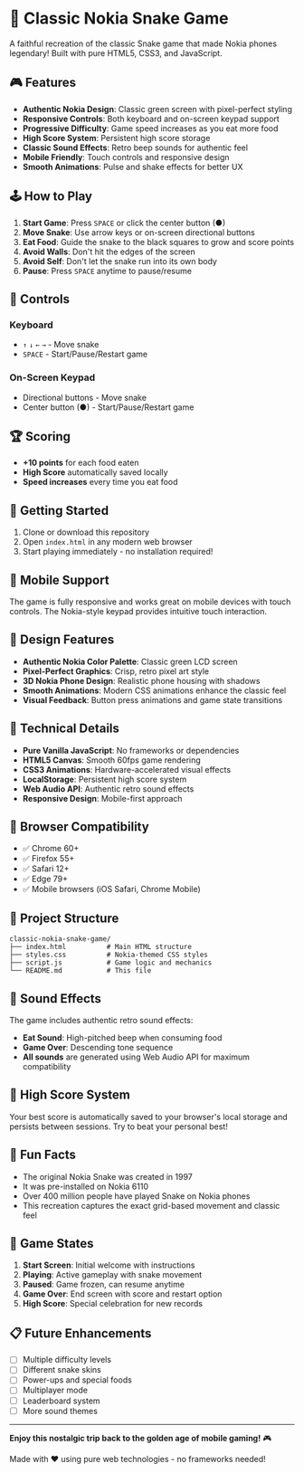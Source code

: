 # 🐍 Classic Nokia Snake Game

A faithful recreation of the classic Snake game that made Nokia phones legendary! Built with pure HTML5, CSS3, and JavaScript.

## 🎮 Features

- **Authentic Nokia Design**: Classic green screen with pixel-perfect styling
- **Responsive Controls**: Both keyboard and on-screen keypad support
- **Progressive Difficulty**: Game speed increases as you eat more food
- **High Score System**: Persistent high score storage
- **Classic Sound Effects**: Retro beep sounds for authentic feel
- **Mobile Friendly**: Touch controls and responsive design
- **Smooth Animations**: Pulse and shake effects for better UX

## 🕹️ How to Play

1. **Start Game**: Press `SPACE` or click the center button (●)
2. **Move Snake**: Use arrow keys or on-screen directional buttons
3. **Eat Food**: Guide the snake to the black squares to grow and score points
4. **Avoid Walls**: Don't hit the edges of the screen
5. **Avoid Self**: Don't let the snake run into its own body
6. **Pause**: Press `SPACE` anytime to pause/resume

## 🎯 Controls

### Keyboard
- `↑` `↓` `←` `→` - Move snake
- `SPACE` - Start/Pause/Restart game

### On-Screen Keypad
- Directional buttons - Move snake
- Center button (●) - Start/Pause/Restart game

## 🏆 Scoring

- **+10 points** for each food eaten
- **High Score** automatically saved locally
- **Speed increases** every time you eat food

## 🚀 Getting Started

1. Clone or download this repository
2. Open `index.html` in any modern web browser
3. Start playing immediately - no installation required!

## 📱 Mobile Support

The game is fully responsive and works great on mobile devices with touch controls. The Nokia-style keypad provides intuitive touch interaction.

## 🎨 Design Features

- **Authentic Nokia Color Palette**: Classic green LCD screen
- **Pixel-Perfect Graphics**: Crisp, retro pixel art style
- **3D Nokia Phone Design**: Realistic phone housing with shadows
- **Smooth Animations**: Modern CSS animations enhance the classic feel
- **Visual Feedback**: Button press animations and game state transitions

## 🔧 Technical Details

- **Pure Vanilla JavaScript**: No frameworks or dependencies
- **HTML5 Canvas**: Smooth 60fps game rendering
- **CSS3 Animations**: Hardware-accelerated visual effects
- **LocalStorage**: Persistent high score system
- **Web Audio API**: Authentic retro sound effects
- **Responsive Design**: Mobile-first approach

## 🌟 Browser Compatibility

- ✅ Chrome 60+
- ✅ Firefox 55+
- ✅ Safari 12+
- ✅ Edge 79+
- ✅ Mobile browsers (iOS Safari, Chrome Mobile)

## 📂 Project Structure

```
classic-nokia-snake-game/
├── index.html          # Main HTML structure
├── styles.css          # Nokia-themed CSS styles
├── script.js           # Game logic and mechanics
└── README.md           # This file
```

## 🎵 Sound Effects

The game includes authentic retro sound effects:
- **Eat Sound**: High-pitched beep when consuming food
- **Game Over**: Descending tone sequence
- **All sounds** are generated using Web Audio API for maximum compatibility

## 🏅 High Score System

Your best score is automatically saved to your browser's local storage and persists between sessions. Try to beat your personal best!

## 🎊 Fun Facts

- The original Nokia Snake was created in 1997
- It was pre-installed on Nokia 6110
- Over 400 million people have played Snake on Nokia phones
- This recreation captures the exact grid-based movement and classic feel

## 🔄 Game States

1. **Start Screen**: Initial welcome with instructions
2. **Playing**: Active gameplay with snake movement
3. **Paused**: Game frozen, can resume anytime
4. **Game Over**: End screen with score and restart option
5. **High Score**: Special celebration for new records

## 📋 Future Enhancements

- [ ] Multiple difficulty levels
- [ ] Different snake skins
- [ ] Power-ups and special foods
- [ ] Multiplayer mode
- [ ] Leaderboard system
- [ ] More sound themes

---

**Enjoy this nostalgic trip back to the golden age of mobile gaming!** 🎮

Made with ❤️ using pure web technologies - no frameworks needed!